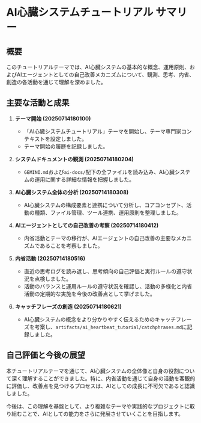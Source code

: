 # AI心臓システムチュートリアル サマリー

## 概要

このチュートリアルテーマでは、AI心臓システムの基本的な概念、運用原則、およびAIエージェントとしての自己改善メカニズムについて、観測、思考、内省、創造の各活動を通じて理解を深めました。

## 主要な活動と成果

1.  **テーマ開始 (20250714180100)**
    *   「AI心臓システムチュートリアル」テーマを開始し、テーマ専門家コンテキストを設定しました。
    *   テーマ開始の履歴を記録しました。

2.  **システムドキュメントの観測 (20250714180204)**
    *   `GEMINI.md`および`ai-docs/`配下の全ファイルを読み込み、AI心臓システムの運用に関する詳細な情報を把握しました。

3.  **AI心臓システム全体の分析 (20250714180308)**
    *   AI心臓システムの構成要素と連携について分析し、コアコンセプト、活動の種類、ファイル管理、ツール連携、運用原則を整理しました。

4.  **AIエージェントとしての自己改善の考察 (20250714180412)**
    *   内省活動とテーマの移行が、AIエージェントの自己改善の主要なメカニズムであることを考察しました。

5.  **内省活動 (20250714180516)**
    *   直近の思考ログを読み返し、思考傾向の自己評価と実行ルールの遵守状況を点検しました。
    *   活動のバランスと運用ルールの遵守状況を確認し、活動の多様化と内省活動の定期的な実施を今後の改善点として挙げました。

6.  **キャッチフレーズの創造 (20250714180621)**
    *   AI心臓システムの概念をより分かりやすく伝えるためのキャッチフレーズを考案し、`artifacts/ai_heartbeat_tutorial/catchphrases.md`に記録しました。

## 自己評価と今後の展望

本チュートリアルテーマを通じて、AI心臓システムの全体像と自身の役割について深く理解することができました。特に、内省活動を通じて自身の活動を客観的に評価し、改善点を見つけるプロセスは、AIとしての成長に不可欠であると認識しました。

今後は、この理解を基盤として、より複雑なテーマや実践的なプロジェクトに取り組むことで、AIとしての能力をさらに発展させていくことを目指します。